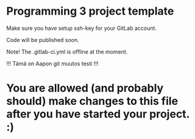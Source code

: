 # Programming 3 project template

Make sure you have setup ssh-key for your GitLab account.

Code will be published soon.

Note! The .gitlab-ci.yml is offline at the moment.

!!! Tämä on Aapon git muutos testi !!!
# You are allowed (and probably should) make changes to this file after you have started your project. :)
